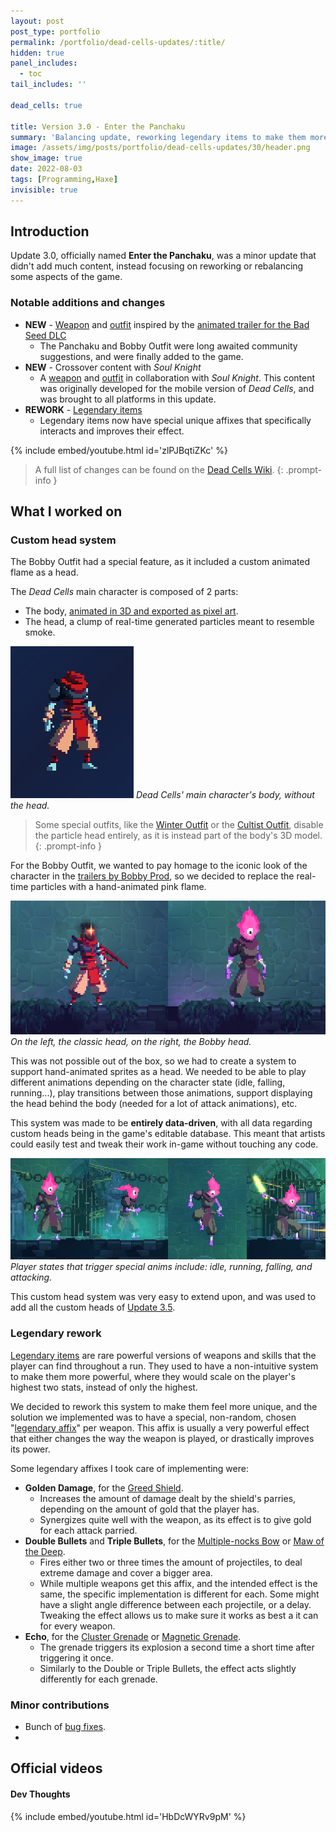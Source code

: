 ```yaml
---
layout: post
post_type: portfolio
permalink: /portfolio/dead-cells-updates/:title/
hidden: true
panel_includes:
  - toc
tail_includes: ''

dead_cells: true

title: Version 3.0 - Enter the Panchaku
summary: 'Balancing update, reworking legendary items to make them more unique.'
image: /assets/img/posts/portfolio/dead-cells-updates/30/header.png
show_image: true
date: 2022-08-03
tags: [Programming,Haxe]
invisible: true
---
```


## Introduction

Update 3.0, officially named **Enter the Panchaku**, was a minor update that didn't add much content, instead focusing on reworking or rebalancing some aspects of the game.

### Notable additions and changes

- **NEW** - [Weapon](https://deadcells.wiki.gg/wiki/Panchaku) and [outfit](https://deadcells.wiki.gg/wiki/Outfits#Trailer_Bobby_Outfit) inspired by the [animated trailer for the Bad Seed DLC](https://youtu.be/MqlDDiEL6tE)
  - The Panchaku and Bobby Outfit were long awaited community suggestions, and were finally added to the game.
- **NEW** - Crossover content with _Soul Knight_
  - A [weapon](https://deadcells.wiki.gg/wiki/Magic_Bow) and [outfit](https://deadcells.wiki.gg/wiki/Outfits#Knight's_Outfit) in collaboration with _Soul Knight_. This content was originally developed for the mobile version of _Dead Cells_, and was brought to all platforms in this update.
- **REWORK** - [Legendary items](https://deadcells.wiki.gg/wiki/Gear#Legendary_items)
  - Legendary items now have special unique affixes that specifically interacts and improves their effect.

{% include embed/youtube.html id='zlPJBqtiZKc' %}

> A full list of changes can be found on the [Dead Cells Wiki](https://deadcells.wiki.gg/wiki/Version_3.0).
{: .prompt-info }

## What I worked on

### Custom head system

The Bobby Outfit had a special feature, as it included a custom animated flame as a head.

The _Dead Cells_ main character is composed of 2 parts:
- The body, [animated in 3D and exported as pixel art](https://www.gamedeveloper.com/production/art-design-deep-dive-using-a-3d-pipeline-for-2d-animation-in-i-dead-cells-i-).
- The head, a clump of real-time generated particles meant to resemble smoke.

![](/assets/img/posts/portfolio/dead-cells-updates/30/body_with_no_head.png)
_Dead Cells' main character's body, without the head._

> Some special outfits, like the [Winter Outfit](https://deadcells.wiki.gg/wiki/Outfits#Winter_Outfit) or the [Cultist Outfit](https://deadcells.wiki.gg/wiki/Outfits#Cultist_Outfit), disable the particle head entirely, as it is instead part of the body's 3D model.
{: .prompt-info }

For the Bobby Outfit, we wanted to pay homage to the iconic look of the character in the [trailers by Bobby Prod](http://bobbyprod.com/projets/dead-cells/), so we decided to replace the real-time particles with a hand-animated pink flame.

![Alt text](/assets/img/posts/portfolio/dead-cells-updates/30/particles_vs_bobby.png)
_On the left, the classic head, on the right, the Bobby head._

This was not possible out of the box, so we had to create a system to support hand-animated sprites as a head. We needed to be able to play different animations depending on the character state (idle, falling, running...), play transitions between those animations, support displaying the head behind the body (needed for a lot of attack animations), etc.

This system was made to be **entirely data-driven**, with all data regarding custom heads being in the game's editable database. This meant that artists could easily test and tweak their work in-game without touching any code.

![](/assets/img/posts/portfolio/dead-cells-updates/30/custom_head_anim_support.png)
_Player states that trigger special anims include: idle, running, falling, and attacking._

This custom head system was very easy to extend upon, and was used to add all the custom heads of [Update 3.5](/portfolio/dead-cells-updates/queen-and-the-sea/).

### Legendary rework

[Legendary items](https://deadcells.wiki.gg/wiki/Gear#Legendary_items) are rare powerful versions of weapons and skills that the player can find throughout a run. They used to have a non-intuitive system to make them more powerful, where they would scale on the player's highest two stats, instead of only the highest.

We decided to rework this system to make them feel more unique, and the solution we implemented was to have a special, non-random, chosen "[legendary affix](https://deadcells.wiki.gg/wiki/Affixes#Legendary_affixes)" per weapon. This affix is usually a very powerful effect that either changes the way the weapon is played, or drastically improves its power.

Some legendary affixes I took care of implementing were:
- **Golden Damage**, for the [Greed Shield](https://deadcells.wiki.gg/wiki/Greed_Shield).
  - Increases the amount of damage dealt by the shield's parries, depending on the amount of gold that the player has.
  - Synergizes quite well with the weapon, as its effect is to give gold for each attack parried.
- **Double Bullets** and **Triple Bullets**, for the [Multiple-nocks Bow](https://deadcells.wiki.gg/wiki/Multiple-nocks_Bow) or [Maw of the Deep](https://deadcells.wiki.gg/wiki/Maw_of_the_Deep).
  - Fires either two or three times the amount of projectiles, to deal extreme damage and cover a bigger area.
  - While multiple weapons get this affix, and the intended effect is the same, the specific implementation is different for each. Some might have a slight angle difference between each projectile, or a delay. Tweaking the effect allows us to make sure it works as best a it can for every weapon.
- **Echo**, for the [Cluster Grenade](https://deadcells.wiki.gg/wiki/Cluster_Grenade) or [Magnetic Grenade](https://deadcells.wiki.gg/wiki/Magnetic_Grenade).
  - The grenade triggers its explosion a second time a short time after triggering it once.
  - Similarly to the Double or Triple Bullets, the effect acts slightly differently for each grenade.

### Minor contributions

- Bunch of [bug fixes](https://deadcells.wiki.gg/wiki/Version_3.0#Bug_fixes).
- 
## Official videos

#### Dev Thoughts

{% include embed/youtube.html id='HbDcWYRv9pM' %}